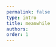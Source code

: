 ```yaml
---
permalink: false
type: intro
title: meanwhile
authors: 
order: 1 
---
```



<!-- Pendant ce temps là… -->
